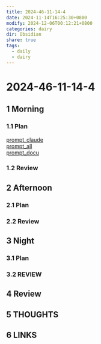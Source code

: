 ```yaml
---
title: 2024-46-11-14-4
date: 2024-11-14T16:25:30+0800
modify: 2024-12-06T00:12:21+0800
categories: dairy
dir: Obsidian
share: true
tags:
  - daily
  - dairy
---
```


# 2024-46-11-14-4

## 1 Morning

### 1.1 Plan

[prompt_claude](prompt_claude.md)  
[prompt_all](prompt_all.md)  
[prompt_docu](prompt_docu.md)

### 1.2 Review

## 2 Afternoon

### 2.1 Plan

### 2.2 Review

## 3 Night

### 3.1 Plan

### 3.2 REVIEW

## 4 Review

## 5 THOUGHTS

## 6 LINKS